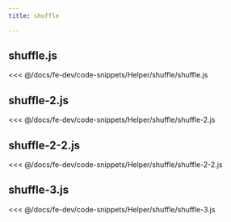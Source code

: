 ```yaml
---
title: shuffle

---
```


## shuffle.js
<<< @/docs/fe-dev/code-snippets/Helper/shuffle/shuffle.js

## shuffle-2.js
<<< @/docs/fe-dev/code-snippets/Helper/shuffle/shuffle-2.js

## shuffle-2-2.js
<<< @/docs/fe-dev/code-snippets/Helper/shuffle/shuffle-2-2.js

## shuffle-3.js
<<< @/docs/fe-dev/code-snippets/Helper/shuffle/shuffle-3.js
